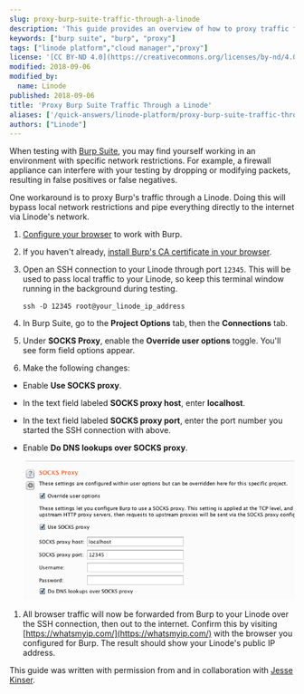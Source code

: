 ```yaml
---
slug: proxy-burp-suite-traffic-through-a-linode
description: 'This guide provides an overview of how to proxy traffic from Burp Suite, a popular open-source web vulnerability scanning and security tool, through a Linode.'
keywords: ["burp suite", "burp", "proxy"]
tags: ["linode platform","cloud manager","proxy"]
license: '[CC BY-ND 4.0](https://creativecommons.org/licenses/by-nd/4.0)'
modified: 2018-09-06
modified_by:
  name: Linode
published: 2018-09-06
title: 'Proxy Burp Suite Traffic Through a Linode'
aliases: ['/quick-answers/linode-platform/proxy-burp-suite-traffic-through-a-linode/']
authors: ["Linode"]
---
```


When testing with [Burp Suite](https://portswigger.net/burp), you may find yourself working in an environment with specific network restrictions. For example, a firewall appliance can interfere with your testing by dropping or modifying packets, resulting in false positives or false negatives.

One workaround is to proxy Burp's traffic through a Linode. Doing this will bypass local network restrictions and pipe everything directly to the internet via Linode's network.

1. [Configure your browser](https://support.portswigger.net/customer/portal/articles/1783055-configuring-your-browser-to-work-with-burp) to work with Burp.

1.  If you haven't already, [install Burp's CA certificate in your browser](https://support.portswigger.net/customer/portal/articles/1783075-Installing_Installing%20CA%20Certificate.html).

1.  Open an SSH connection to your Linode through port `12345`. This will be used to pass local traffic to your Linode, so keep this terminal window running in the background during testing.

        ssh -D 12345 root@your_linode_ip_address

1.  In Burp Suite, go to the **Project Options** tab, then the **Connections** tab.

1.  Under **SOCKS Proxy**, enable the **Override user options** toggle. You'll see form field options appear.

1.  Make the following changes:

 - Enable **Use SOCKS proxy**.

 - In the text field labeled **SOCKS proxy host**, enter **localhost**.

 - In the text field labeled **SOCKS proxy port**, enter the port number you started the SSH connection with above.

 - Enable **Do DNS lookups over SOCKS proxy**.

    ![Burp Suite proxy settings](burp-proxy-settings.png)

1.  All browser traffic will now be forwarded from Burp to your Linode over the SSH connection, then out to the internet. Confirm this by visiting [https://whatsmyip.com/](https://whatsmyip.com/) with the browser you configured for Burp. The result should show your Linode's public IP address.

This guide was written with permission from and in collaboration with [Jesse Kinser](https://ihackthings.online/author/randomdeduction/).
